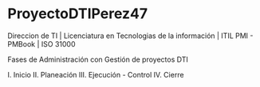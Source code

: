 # ProyectoDTIPerez47
Direccion de TI | Licenciatura en Tecnologias de la información | ITIL PMI - PMBook | ISO 31000


Fases de Administración con Gestión de proyectos DTI

I. Inicio
II. Planeación
III. Ejecución - Control
IV. Cierre

